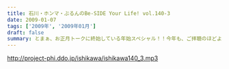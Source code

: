 ```yaml
---
title: 石川・ホンマ・ぶるんのBe-SIDE Your Life! vol.140-3
date: 2009-01-07
tags: ['2009年', '2009年01月']
draft: false
summary: とまぁ、お正月トークに終始している年始スペシャル！！今年も、ご拝聴のほどよろしくお願いします。NAMAE
---
```


http://project-phi.ddo.jp/ishikawa/ishikawa140_3.mp3
